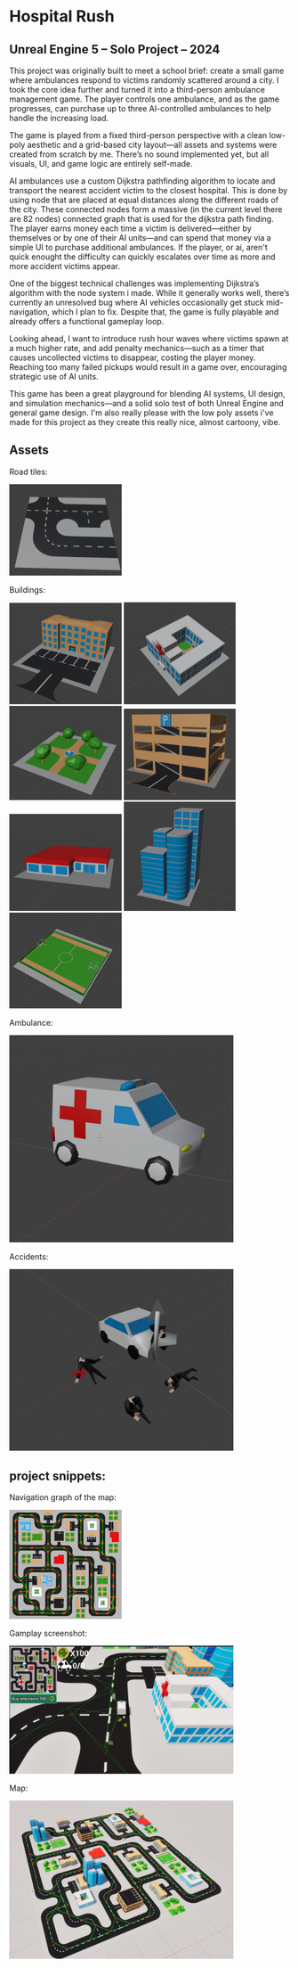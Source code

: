 # Hospital Rush

## Unreal Engine 5 – Solo Project – 2024

This project was originally built to meet a school brief: create a small game where ambulances respond to victims randomly scattered around a city. I took the core idea further and turned it into a third-person ambulance management game. The player controls one ambulance, and as the game progresses, can purchase up to three AI-controlled ambulances to help handle the increasing load.

The game is played from a fixed third-person perspective with a clean low-poly aesthetic and a grid-based city layout—all assets and systems were created from scratch by me. There’s no sound implemented yet, but all visuals, UI, and game logic are entirely self-made.

AI ambulances use a custom Dijkstra pathfinding algorithm to locate and transport the nearest accident victim to the closest hospital. 
This is done by using node that are placed at equal distances along the different roads of the city. These connected nodes form a massive (in the current level there are 82 nodes) connected graph that is used for the dijkstra path finding.
The player earns money each time a victim is delivered—either by themselves or by one of their AI units—and can spend that money via a simple UI to purchase additional ambulances. If the player, or ai, aren't quick enought the difficulty can quickly escalates over time as more and more accident victims appear.

One of the biggest technical challenges was implementing Dijkstra’s algorithm with the node system i made. While it generally works well, there’s currently an unresolved bug where AI vehicles occasionally get stuck mid-navigation, which I plan to fix. Despite that, the game is fully playable and already offers a functional gameplay loop.

Looking ahead, I want to introduce rush hour waves where victims spawn at a much higher rate, and add penalty mechanics—such as a timer that causes uncollected victims to disappear, costing the player money. Reaching too many failed pickups would result in a game over, encouraging strategic use of AI units.

This game has been a great playground for blending AI systems, UI design, and simulation mechanics—and a solid solo test of both Unreal Engine and general game design. I'm also really please with the low poly assets i've made for this project as they create this really nice, almost cartoony, vibe.


## Assets
Road tiles:

<img src="./images/road_tiles.jpg" width="40%"/>

Buildings: 

<img src="./images/appartements.jpg" width="40%"/>
<img src="./images/hospital.jpg" width="40%"/>
<img src="./images/park.jpg" width="40%"/>
<img src="./images/Parking_lot.jpg" width="40%"/>
<img src="./images/shop.jpg" width="40%"/>
<img src="./images/skyscrapers.jpg" width="40%"/>
<img src="./images/sportsfield.jpg" width="40%"/>

Ambulance:

<img src="./images/ambulances.jpg" width="80%"/>

Accidents:

<img src="./images/accidents.jpg" width="80%"/>


## project snippets:

Navigation graph of the map:

<img src="./images/nav_graph.jpg" width="40%"/>


Gamplay screenshot:

<img src="./images/ingame_footage.jpg" width="80%"/>

Map: 

<img src="./images/game_map.jpg" width="80%"/>
